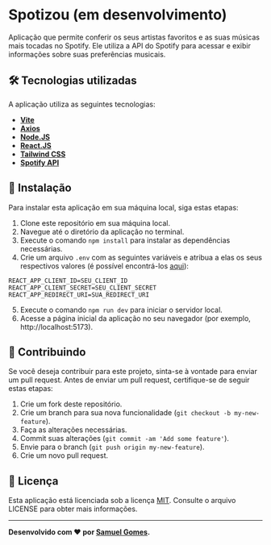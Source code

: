 # Spotizou (em desenvolvimento)

Aplicação que permite conferir os seus artistas favoritos e as suas músicas mais tocadas no Spotify. Ele utiliza a API do Spotify para acessar e exibir informações sobre suas preferências musicais.

## 🛠️ Tecnologias utilizadas

A aplicação utiliza as seguintes tecnologias:

- **[Vite](https://vitejs.dev/)**
- **[Axios](https://axios-http.com/ptbr/)**
- **[Node.JS](https://nodejs.org/en)**
- **[React.JS](https://react.dev/)**
- **[Tailwind CSS](https://styled-components.com/)**
- **[Spotify API](https://developer.spotify.com/documentation/web-api)**

## 🔧 Instalação

Para instalar esta aplicação em sua máquina local, siga estas etapas:

1. Clone este repositório em sua máquina local.
2. Navegue até o diretório da aplicação no terminal.
3. Execute o comando `npm install` para instalar as dependências necessárias.
4. Crie um arquivo `.env` com as seguintes variáveis e atribua a elas os seus respectivos valores (é possível encontrá-los [aqui](https://developer.spotify.com/dashboard)):

```
REACT_APP_CLIENT_ID=SEU_CLIENT_ID
REACT_APP_CLIENT_SECRET=SEU_CLIENT_SECRET
REACT_APP_REDIRECT_URI=SUA_REDIRECT_URI
```

5. Execute o comando `npm run dev` para iniciar o servidor local.
6. Acesse a página inicial da aplicação no seu navegador (por exemplo, http://localhost:5173).

## 🤝 Contribuindo

Se você deseja contribuir para este projeto, sinta-se à vontade para enviar um pull request. Antes de enviar um pull request, certifique-se de seguir estas etapas:

1. Crie um fork deste repositório.
2. Crie um branch para sua nova funcionalidade (`git checkout -b my-new-feature`).
3. Faça as alterações necessárias.
4. Commit suas alterações (`git commit -am 'Add some feature'`).
5. Envie para o branch (`git push origin my-new-feature`).
6. Crie um novo pull request.

## 📝 Licença

Esta aplicação está licenciada sob a licença [MIT](https://choosealicense.com/licenses/mit/). Consulte o arquivo LICENSE para obter mais informações.

---

**Desenvolvido com ❤ por [Samuel Gomes](https://github.com/Saesel/).**
